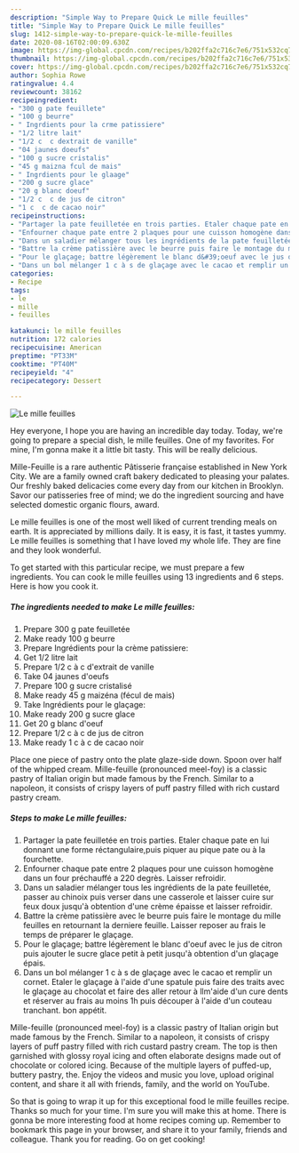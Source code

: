 ```yaml
---
description: "Simple Way to Prepare Quick Le mille feuilles"
title: "Simple Way to Prepare Quick Le mille feuilles"
slug: 1412-simple-way-to-prepare-quick-le-mille-feuilles
date: 2020-08-16T02:00:09.630Z
image: https://img-global.cpcdn.com/recipes/b202ffa2c716c7e6/751x532cq70/le-mille-feuilles-photo-principale-de-la-recette.jpg
thumbnail: https://img-global.cpcdn.com/recipes/b202ffa2c716c7e6/751x532cq70/le-mille-feuilles-photo-principale-de-la-recette.jpg
cover: https://img-global.cpcdn.com/recipes/b202ffa2c716c7e6/751x532cq70/le-mille-feuilles-photo-principale-de-la-recette.jpg
author: Sophia Rowe
ratingvalue: 4.4
reviewcount: 38162
recipeingredient:
- "300 g pate feuillete"
- "100 g beurre"
- " Ingrdients pour la crme patissiere"
- "1/2 litre lait"
- "1/2 c  c dextrait de vanille"
- "04 jaunes doeufs"
- "100 g sucre cristalis"
- "45 g maizna fcul de mais"
- " Ingrdients pour le glaage"
- "200 g sucre glace"
- "20 g blanc doeuf"
- "1/2 c  c de jus de citron"
- "1 c  c de cacao noir"
recipeinstructions:
- "Partager la pate feuilletée en trois parties. Etaler chaque pate en lui donnant une forme réctangulaire,puis piquer au pique pate ou à la fourchette."
- "Enfourner chaque pate entre 2 plaques pour une cuisson homogène dans un four préchauffé a 220 degrès. Laisser refroidir."
- "Dans un saladier mélanger tous les ingrédients de la pate feuilletée, passer au chinoix puis verser dans une casserole et laisser cuire sur feux doux jusqu&#39;à obtention d&#39;une crème épaisse et laisser refroidir."
- "Battre la crème patissière avec le beurre puis faire le montage du mille feuilles en retournant la derniere feuille. Laisser reposer au frais le temps de préparer le glaçage."
- "Pour le glaçage; battre légèrement le blanc d&#39;oeuf avec le jus de citron puis ajouter le sucre glace petit à petit jusqu&#39;à obtention d&#39;un glaçage épais."
- "Dans un bol mélanger 1 c à s de glaçage avec le cacao et remplir un cornet. Etaler le glaçage à l&#39;aide d&#39;une spatule puis faire des traits avec le glaçage au chocolat et faire des aller retour à llm&#39;aide d&#39;un cure dents et réserver au frais au moins 1h puis découper à l&#39;aide d&#39;un couteau tranchant. bon appétit."
categories:
- Recipe
tags:
- le
- mille
- feuilles

katakunci: le mille feuilles 
nutrition: 172 calories
recipecuisine: American
preptime: "PT33M"
cooktime: "PT40M"
recipeyield: "4"
recipecategory: Dessert

---
```



![Le mille feuilles](https://img-global.cpcdn.com/recipes/b202ffa2c716c7e6/751x532cq70/le-mille-feuilles-photo-principale-de-la-recette.jpg)

Hey everyone, I hope you are having an incredible day today. Today, we're going to prepare a special dish, le mille feuilles. One of my favorites. For mine, I'm gonna make it a little bit tasty. This will be really delicious.

Mille-Feuille is a rare authentic Pâtisserie française established in New York City. We are a family owned craft bakery dedicated to pleasing your palates. Our freshly baked delicacies come every day from our kitchen in Brooklyn. Savor our patisseries free of mind; we do the ingredient sourcing and have selected domestic organic flours, award.

Le mille feuilles is one of the most well liked of current trending meals on earth. It is appreciated by millions daily. It is easy, it is fast, it tastes yummy. Le mille feuilles is something that I have loved my whole life. They are fine and they look wonderful.


To get started with this particular recipe, we must prepare a few ingredients. You can cook le mille feuilles using 13 ingredients and 6 steps. Here is how you cook it.

<!--inarticleads1-->

##### The ingredients needed to make Le mille feuilles:

1. Prepare 300 g pate feuilletée
1. Make ready 100 g beurre
1. Prepare  Ingrédients pour la crème patissiere:
1. Get 1/2 litre lait
1. Prepare 1/2 c à c d&#39;extrait de vanille
1. Take 04 jaunes d&#39;oeufs
1. Prepare 100 g sucre cristalisé
1. Make ready 45 g maizéna (fécul de mais)
1. Take  Ingrédients pour le glaçage:
1. Make ready 200 g sucre glace
1. Get 20 g blanc d&#39;oeuf
1. Prepare 1/2 c à c de jus de citron
1. Make ready 1 c à c de cacao noir


Place one piece of pastry onto the plate glaze-side down. Spoon over half of the whipped cream. Mille-feuille (pronounced meel-foy) is a classic pastry of Italian origin but made famous by the French. Similar to a napoleon, it consists of crispy layers of puff pastry filled with rich custard pastry cream. 

<!--inarticleads2-->

##### Steps to make Le mille feuilles:

1. Partager la pate feuilletée en trois parties. Etaler chaque pate en lui donnant une forme réctangulaire,puis piquer au pique pate ou à la fourchette.
1. Enfourner chaque pate entre 2 plaques pour une cuisson homogène dans un four préchauffé a 220 degrès. Laisser refroidir.
1. Dans un saladier mélanger tous les ingrédients de la pate feuilletée, passer au chinoix puis verser dans une casserole et laisser cuire sur feux doux jusqu&#39;à obtention d&#39;une crème épaisse et laisser refroidir.
1. Battre la crème patissière avec le beurre puis faire le montage du mille feuilles en retournant la derniere feuille. Laisser reposer au frais le temps de préparer le glaçage.
1. Pour le glaçage; battre légèrement le blanc d&#39;oeuf avec le jus de citron puis ajouter le sucre glace petit à petit jusqu&#39;à obtention d&#39;un glaçage épais.
1. Dans un bol mélanger 1 c à s de glaçage avec le cacao et remplir un cornet. Etaler le glaçage à l&#39;aide d&#39;une spatule puis faire des traits avec le glaçage au chocolat et faire des aller retour à llm&#39;aide d&#39;un cure dents et réserver au frais au moins 1h puis découper à l&#39;aide d&#39;un couteau tranchant. bon appétit.


Mille-feuille (pronounced meel-foy) is a classic pastry of Italian origin but made famous by the French. Similar to a napoleon, it consists of crispy layers of puff pastry filled with rich custard pastry cream. The top is then garnished with glossy royal icing and often elaborate designs made out of chocolate or colored icing. Because of the multiple layers of puffed-up, buttery pastry, the. Enjoy the videos and music you love, upload original content, and share it all with friends, family, and the world on YouTube. 

So that is going to wrap it up for this exceptional food le mille feuilles recipe. Thanks so much for your time. I'm sure you will make this at home. There is gonna be more interesting food at home recipes coming up. Remember to bookmark this page in your browser, and share it to your family, friends and colleague. Thank you for reading. Go on get cooking!
